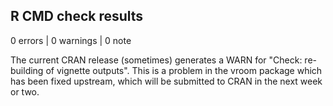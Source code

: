 ## R CMD check results

0 errors | 0 warnings | 0 note

The current CRAN release (sometimes) generates a WARN for "Check: re-building of vignette outputs". This is a problem in the vroom package which has been fixed upstream, which will be submitted to CRAN in the next week or two.
